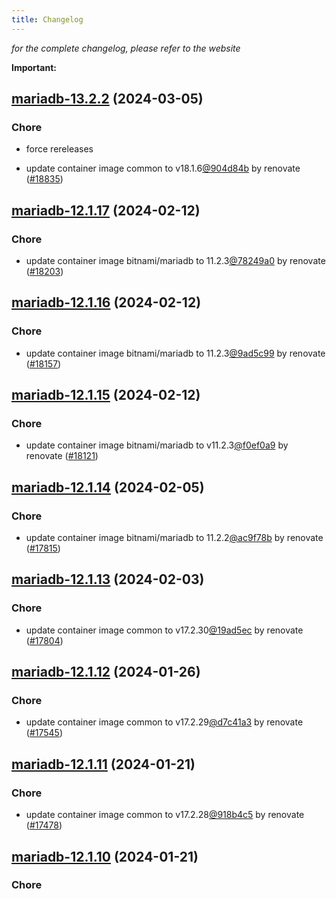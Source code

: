 ```yaml
---
title: Changelog
---
```



*for the complete changelog, please refer to the website*

**Important:**


## [mariadb-13.2.2](https://github.com/truecharts/charts/compare/mariadb-13.2.0...mariadb-13.2.2) (2024-03-05)

### Chore



- force rereleases

- update container image common to v18.1.6[@904d84b](https://github.com/904d84b) by renovate ([#18835](https://github.com/truecharts/charts/issues/18835))













## [mariadb-12.1.17](https://github.com/truecharts/charts/compare/mariadb-12.1.16...mariadb-12.1.17) (2024-02-12)

### Chore



- update container image bitnami/mariadb to 11.2.3[@78249a0](https://github.com/78249a0) by renovate ([#18203](https://github.com/truecharts/charts/issues/18203))


## [mariadb-12.1.16](https://github.com/truecharts/charts/compare/mariadb-12.1.15...mariadb-12.1.16) (2024-02-12)

### Chore



- update container image bitnami/mariadb to 11.2.3[@9ad5c99](https://github.com/9ad5c99) by renovate ([#18157](https://github.com/truecharts/charts/issues/18157))


## [mariadb-12.1.15](https://github.com/truecharts/charts/compare/mariadb-12.1.14...mariadb-12.1.15) (2024-02-12)

### Chore



- update container image bitnami/mariadb to v11.2.3[@f0ef0a9](https://github.com/f0ef0a9) by renovate ([#18121](https://github.com/truecharts/charts/issues/18121))


## [mariadb-12.1.14](https://github.com/truecharts/charts/compare/mariadb-12.1.13...mariadb-12.1.14) (2024-02-05)

### Chore



- update container image bitnami/mariadb to 11.2.2[@ac9f78b](https://github.com/ac9f78b) by renovate ([#17815](https://github.com/truecharts/charts/issues/17815))


## [mariadb-12.1.13](https://github.com/truecharts/charts/compare/mariadb-12.1.12...mariadb-12.1.13) (2024-02-03)

### Chore



- update container image common to v17.2.30[@19ad5ec](https://github.com/19ad5ec) by renovate ([#17804](https://github.com/truecharts/charts/issues/17804))


## [mariadb-12.1.12](https://github.com/truecharts/charts/compare/mariadb-12.1.11...mariadb-12.1.12) (2024-01-26)

### Chore



- update container image common to v17.2.29[@d7c41a3](https://github.com/d7c41a3) by renovate ([#17545](https://github.com/truecharts/charts/issues/17545))


## [mariadb-12.1.11](https://github.com/truecharts/charts/compare/mariadb-12.1.10...mariadb-12.1.11) (2024-01-21)

### Chore



- update container image common to v17.2.28[@918b4c5](https://github.com/918b4c5) by renovate ([#17478](https://github.com/truecharts/charts/issues/17478))


## [mariadb-12.1.10](https://github.com/truecharts/charts/compare/mariadb-12.1.9...mariadb-12.1.10) (2024-01-21)

### Chore

